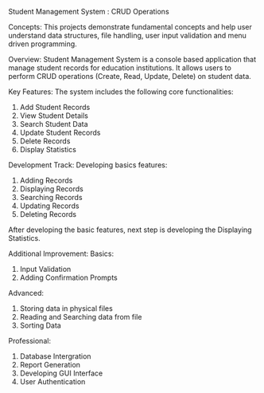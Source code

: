 Student Management System : CRUD Operations

Concepts:
This projects demonstrate fundamental concepts and help user understand data structures, file handling, user input validation and menu driven programming.

Overview:
Student Management System is a console based application that manage student records for education institutions. It allows users to perform CRUD operations (Create, Read, Update, Delete) on student data.

Key Features:
The system includes the following core functionalities:

1. Add Student Records
2. View Student Details
3. Search Student Data
4. Update Student Records
5. Delete Records
6. Display Statistics

Development Track:
Developing basics features:

1. Adding Records
2. Displaying Records
3. Searching Records
4. Updating Records
5. Deleting Records

After developing the basic features, next step is developing the Displaying Statistics.

Additional Improvement:
Basics:

1. Input Validation
2. Adding Confirmation Prompts

Advanced:

1. Storing data in physical files
2. Reading and Searching data from file
3. Sorting Data

Professional:

1. Database Intergration
2. Report Generation
3. Developing GUI Interface
4. User Authentication
